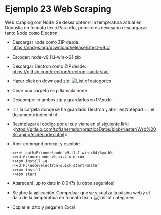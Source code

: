 # Ejemplo 23 Web Scraping
Web scraping con Node: Se desea obtener la temperatura actual en Donostia en formato texto
Para ello, primero es necesario descargarse tanto Node como Electron:
- Descargar node como ZIP desde: <https://nodejs.org/download/release/latest-v9.x/>
- Escoger: node-v9.11.1-win-x64.zip
- Descargar Electron como ZIP desde: <https://github.com/electron/electron-quick-start>
- Hacer click en download zip:
![List of categories](https://sofiaherrador.github.io/practicaDatos/fotos/fotos/captureElectron.png)
- Crear una carpeta en p llamada node 
- Descomprimir ambos zip y guardarlos en P:\node
- Ir a la carpeta donde se ha guardado Electron y abrir en Notepad ++ el documento index.html
- Reemplazar el código por el que viene en el siguiente link:
<https://github.com/sofiaherrador/practicaDatos/blob/master/Web%20Scraping/node/index.html<
- Abrir command prompt y escribir:

      >>set path=P:\node\node-v9.11.1-win-x64;%path%
      >>cd P:\node\node-v9.11.1-win-x64
      >>npm install –g
      >>cd P:\node\electron-quick-start-master
      >>npm install
      >>npm start

- Aparecerá: up to date in 0.047s (u otros segundos)
- Se abre la aplicación. Comprobar que se visualiza la página web y el dato de la temperatura en formato texto.
![List of categories](https://sofiaherrador.github.io/practicaDatos/fotos/fotos/capture%20Node2.png)
- Copiar el dato y pegar en Excel
